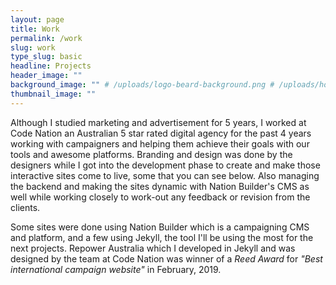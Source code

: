 ```yaml
---
layout: page
title: Work
permalink: /work
slug: work
type_slug: basic
headline: Projects
header_image: ""
background_image: "" # /uploads/logo-beard-background.png # /uploads/home-header.jpg
thumbnail_image: ""
---
```


Although I studied marketing and advertisement for 5 years, I worked at Code Nation an Australian 5 star rated digital agency for the past 4 years working with campaigners and helping them achieve their goals with our tools and awesome platforms. Branding and design was done by the designers while I got into the development phase to create and make those interactive sites come to live, some that you can see below. Also managing the backend and making the sites dynamic with Nation Builder's CMS as well while working closely to work-out any feedback or revision from the clients.

Some sites were done using Nation Builder which is a campaigning CMS and platform, and a few using Jekyll, the tool I'll be using the most for the next projects. Repower Australia which I developed in Jekyll and was designed by the team at Code Nation was winner of a <i>Reed Award</i> for <i>"Best international campaign website"</i> in February, 2019.
